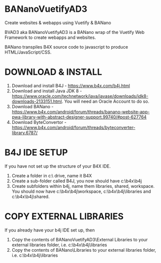 # BANanoVuetifyAD3
Create websites &amp; webapps using Vuetify &amp; BANano

BVAD3 aka BANanoVuetifyAD3 is a BANano wrap of the Vuetify Web Framework to create webapps and websites.

BANano transpiles B4X source code to javascript to produce HTML/JavaScript/CSS.

# DOWNLOAD & INSTALL

1. Download and install B4J - https://www.b4x.com/b4j.html
2. Download and install Java JDK 8 - https://www.oracle.com/technetwork/java/javase/downloads/jdk8-downloads-2133151.html. You will need an Oracle Account to do so.
3. Download BANano - https://www.b4x.com/android/forum/threads/banano-website-app-pwa-library-with-abstract-designer-support.99740/#post-627764
4. Download ByteConvertor - https://www.b4x.com/android/forum/threads/byteconverter-library.6787/

# B4J IDE SETUP
If you have not set up the structure of your B4X IDE.

1. Create a folder in c:\ drive, name it B4X
2. Create a sub-folder called B4J, you now should have c:\b4x\b4j
3. Create subfolders within b4j, name them libraries, shared, workspace. You should now have c:\b4x\b4j\workspace, c:\b4x\b4j\libraries and c:\b4x\b4j\shared.

# COPY EXTERNAL LIBRARIES

If you already have your b4j IDE set up, then 

1. Copy the contents of BANanoVuetifyAD3\External Libraries to your external libraries folder, i.e. c:\b4x\b4j\libraries
2. Copy the contents of BANano\Libraries to your external libraries folder, i.e. c:\b4x\b4j\libraries


